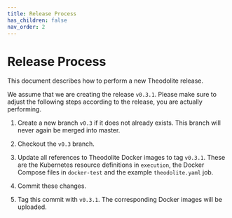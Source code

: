```yaml
---
title: Release Process
has_children: false
nav_order: 2
---
```


# Release Process

This document describes how to perform a new Theodolite release.

We assume that we are creating the release `v0.3.1`. Please make sure to adjust
the following steps according to the release, you are actually performing.

1. Create a new branch `v0.3` if it does not already exists. This branch will never
again be merged into master.

2. Checkout the `v0.3` branch.

3. Update all references to Theodolite Docker images to tag `v0.3.1`. These are the Kubernetes resource definitions in
`execution`, the Docker Compose files in `docker-test` and the example `theodolite.yaml` job.

4. Commit these changes.

5. Tag this commit with `v0.3.1`. The corresponding Docker images will be uploaded.
